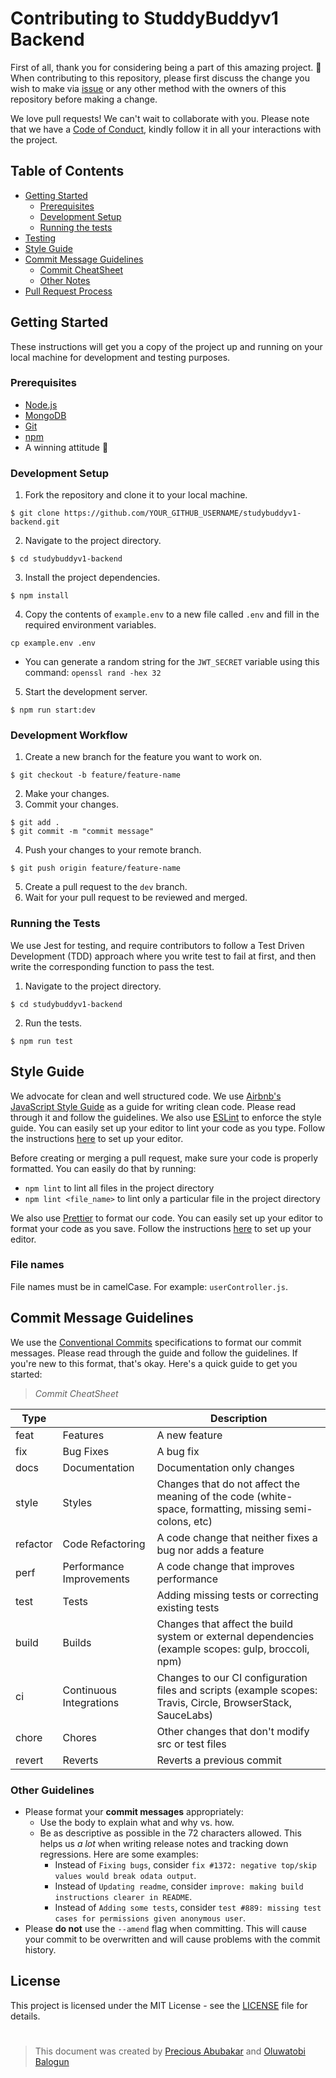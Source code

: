 # Contributing to StuddyBuddyv1 Backend
First of all, thank you for considering being a part of this amazing project. 🤩 When contributing to this repository, please first discuss the change you wish to make via [issue](https://github.com/StudyBuddyv1/studybuddyv1-backend/issues) or any other method with the owners of this repository before making a change.

We love pull requests! We can't wait to collaborate with you. Please note that we have a [Code of Conduct](/CODE_OF_CONDUCT.md), kindly follow it in all your interactions with the project.

## Table of Contents
- [Getting Started](#getting-started)
  - [Prerequisites](#prerequisites)
  - [Development Setup](#development-setup)
  - [Running the tests](#running-the-tests)
- [Testing](#testing)
- [Style Guide](#style-guide)
- [Commit Message Guidelines](#commit-message-guidelines)
  - [Commit CheatSheet](#commit-cheatsheet)
  - [Other Notes](#other-notes)
- [Pull Request Process](#pull-request-process)

## Getting Started
These instructions will get you a copy of the project up and running on your local machine for development and testing purposes.

### Prerequisites
* [Node.js](https://nodejs.org/en/download/)
* [MongoDB](https://docs.mongodb.com/manual/installation/)
* [Git](https://git-scm.com/downloads)
* [npm](https://www.npmjs.com/get-npm)
* A winning attitude 🤩

### Development Setup
1. Fork the repository and clone it to your local machine.
```
$ git clone https://github.com/YOUR_GITHUB_USERNAME/studybuddyv1-backend.git
```
2. Navigate to the project directory.
```
$ cd studybuddyv1-backend
```
3. Install the project dependencies.
```
$ npm install
```
4. Copy the contents of `example.env` to a new file called `.env` and fill in the required environment variables.
```
cp example.env .env
```
- You can generate a random string for the `JWT_SECRET` variable using this command: `openssl rand -hex 32`

5. Start the development server.
```
$ npm run start:dev
```

### Development Workflow
1. Create a new branch for the feature you want to work on.
```
$ git checkout -b feature/feature-name
```
2. Make your changes.
3. Commit your changes.
```
$ git add .
$ git commit -m "commit message"
```
4. Push your changes to your remote branch.
```
$ git push origin feature/feature-name
```
5. Create a pull request to the `dev` branch.
6. Wait for your pull request to be reviewed and merged.

### Running the Tests
We use Jest for testing, and require contributors to follow a Test Driven Development (TDD) approach where you write test to fail at first, and then write the corresponding function to pass the test.
1. Navigate to the project directory.
```
$ cd studybuddyv1-backend
```
2. Run the tests.
```
$ npm run test
```

## Style Guide
We advocate for clean and well structured code. We use [Airbnb's JavaScript Style Guide](https://airbnb.io/javascript/) as a guide for writing clean code. Please read through it and follow the guidelines. We also use [ESLint](https://eslint.org/) to enforce the style guide. You can easily set up your editor to lint your code as you type. Follow the instructions [here](https://eslint.org/docs/user-guide/integrations) to set up your editor.

Before creating or merging a pull request, make sure your code is properly formatted. You can easily do that by running:

- `npm lint` to lint all files in the project directory
- `npm lint <file_name>` to lint only a particular file in the project directory

We also use [Prettier](https://prettier.io/) to format our code. You can easily set up your editor to format your code as you save. Follow the instructions [here](https://prettier.io/docs/en/editors.html) to set up your editor.
### File names
File names must be in camelCase. For example: `userController.js`.

## Commit Message Guidelines
We use the [Conventional Commits](https://www.conventionalcommits.org/en/v1.0.0/) specifications to format our commit messages. Please read through the guide and follow the guidelines. If you're new to this format, that's okay. Here's a quick guide to get you started:
> *Commit CheatSheet*


| Type     |                          | Description                                                                                                 |
|----------|--------------------------|-------------------------------------------------------------------------------------------------------------|
|   feat   | Features                 | A new feature                                                                                               |
|    fix   | Bug Fixes                | A bug fix                                                                                                   |
|   docs   | Documentation            | Documentation only changes                                                                                  |
|   style  | Styles                   | Changes that do not affect the meaning of the code (white-space, formatting, missing semi-colons, etc)      |
| refactor | Code Refactoring         | A code change that neither fixes a bug nor adds a feature                                                   |
|   perf   | Performance Improvements | A code change that improves performance                                                                     |
|   test   | Tests                    | Adding missing tests or correcting existing tests                                                           |
|   build  | Builds                   | Changes that affect the build system or external dependencies (example scopes: gulp, broccoli, npm)         |
|    ci    | Continuous Integrations  | Changes to our CI configuration files and scripts (example scopes: Travis, Circle, BrowserStack, SauceLabs) |
|   chore  | Chores                   | Other changes that don't modify src or test files                                                           |
|  revert  | Reverts                  | Reverts a previous commit                                                                                   |

### Other Guidelines
- Please format your **commit messages** appropriately:
    - Use the body to explain what and why vs. how.
    - Be as descriptive as possible in the 72 characters allowed. This helps us _a lot_ when writing release notes and tracking down regressions. Here are some examples:
        - Instead of `Fixing bugs`, consider `fix #1372: negative top/skip values would break odata output`.
        - Instead of `Updating readme`, consider `improve: making build instructions clearer in README`.
        - Instead of `Adding some tests`, consider `test #889: missing test cases for permissions given anonymous user`.
- Please **do not** use the `--amend` flag when committing. This will cause your commit to be overwritten and will cause problems with the commit history.

## License
This project is licensed under the MIT License - see the [LICENSE](/LICENSE) file for details.

#
> This document was created by [Precious Abubakar](https://github.com/misspee007) and [Oluwatobi Balogun](https://github.com/tobisupreme)
